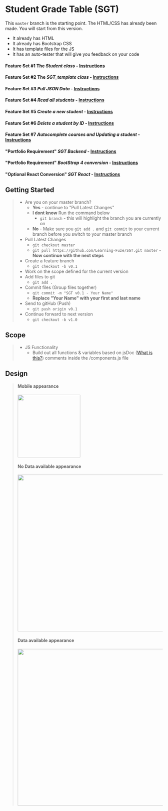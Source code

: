 # Student Grade Table (SGT)

This `master` branch is the starting point. The HTML/CSS has already been made. You will start from this version.
- It already has HTML
- It already has Bootstrap CSS
- It has template files for the JS
- It has an auto-tester that will give you feedback on your code

#### Feature Set #1 The *Student class* - <a target="_blank" href="guides/features/student-class.md">Instructions</a>
#### Feature Set #2 The *SGT_template class* - <a  href="guides/features/sgt-template-class.md" target="_blank">Instructions</a>
#### Feature Set #3 *Pull JSON Data* - [Instructions](guides/features/pull-json-data.md)
#### Feature Set #4 *Read all students* - [Instructions](guides/features/read-all-students.md)
#### Feature Set #5 *Create a new student* - [Instructions](guides/features/create-new-student.md)
#### Feature Set #6 *Delete a student by ID* - [Instructions](guides/features/delete-student.md)
#### Feature Set #7 *Autocomplete courses and Updating a student* - [Instructions](guides/features/autocomplete-update.md)
#### "Portfolio Requirement" *SGT Backend* - [Instructions](guides/features/sgt-backend.md)
#### "Portfolio Requirement" *BootStrap 4 conversion* - [Instructions](guides/features/bootstrap4-conversion.md)
####  "Optional React Conversion" *SGT React* - [Instructions](guides/features/sgt-react.md)

## Getting Started
> - Are you on your master branch?
>   - **Yes** - continue to "Pull Latest Changes"
>   - **I dont know** Run the command below
>       - `git branch` - this will highlight the branch you are currently on
>   - **No** - Make sure you `git add .` and `git commit` to your current branch before you switch to your master branch
> - Pull Latest Changes
>   - `git checkout master`
>   - `git pull https://github.com/Learning-Fuze/SGT.git master` - **Now continue with the next steps**
> - Create a feature branch
>   - `git checkout -b v0.1`
> - Work on the scope defined for the current version
> - Add files to git
>   - `git add .`
> - Commit files (Group files together)
>   - `git commit -m "SGT v0.1 - Your Name"`
>   - **Replace "Your Name" with your first and last name**
> - Send to gitHub (Push)
>   - `git push origin v0.1`
> - Continue forward to next version
>   - `git checkout -b v1.0`

## Scope
> - JS Functionality
>   - Build out all functions & variables based on jsDoc (<a href="https://en.wikipedia.org/wiki/JSDoc" target="_blank">What is this?</a>) comments inside the /components.js file


## Design
> #### Mobile appearance
> <img src="https://cloud.githubusercontent.com/assets/10343746/9148427/0384d076-3d30-11e5-83ff-4d10ae2daf70.png" width="200"/>
>
> #### No Data available appearance
> <img src="https://cloud.githubusercontent.com/assets/10343746/9148435/1d8f2bc4-3d30-11e5-926d-72a2a086fd8b.png" width="500"/>
>
> #### Data available appearance
><img src="https://cloud.githubusercontent.com/assets/10343746/9148437/22e2566e-3d30-11e5-9401-ba2cb8309d65.png" width="500"/>
